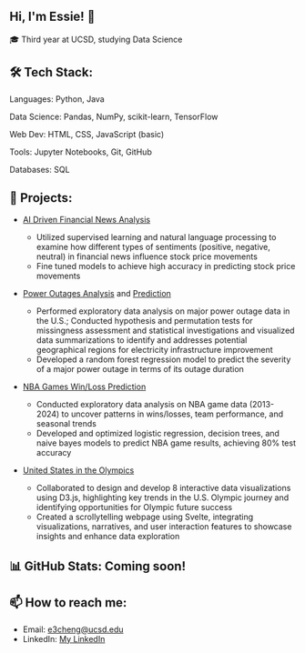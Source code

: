 ## Hi, I'm Essie! 👋

<!--
**essiecheng/essiecheng** is a ✨ _special_ ✨ repository because its `README.md` (this file) appears on your GitHub profile.

Here are some ideas to get you started:

- 🔭 I’m currently working on ...
- 🌱 I’m currently learning ...
- 👯 I’m looking to collaborate on ...
- 🤔 I’m looking for help with ...
- 💬 Ask me about ...
- 📫 How to reach me: ...
- 😄 Pronouns: ...
- ⚡ Fun fact: ...
-->
🎓 Third year at UCSD, studying Data Science

## 🛠 Tech Stack:
Languages: Python, Java

Data Science: Pandas, NumPy, scikit-learn, TensorFlow

Web Dev: HTML, CSS, JavaScript (basic)

Tools: Jupyter Notebooks, Git, GitHub

Databases: SQL

## 🚀 Projects:
- [AI Driven Financial News Analysis](https://github.com/NDriDiby/AI-ML-Studio)
  - Utilized supervised learning and natural language processing to examine how different types of sentiments (positive,
negative, neutral) in financial news influence stock price movements
  - Fine tuned models to achieve high accuracy in
predicting stock price movements

- [Power Outages Analysis](https://essiecheng.github.io/Power-Outage-Analysis/) and [Prediction](https://essiecheng.github.io/Power-Outages-Prediction/)  
  - Performed exploratory data analysis on major power outage data in the U.S.; Conducted hypothesis and permutation tests for
missingness assessment and statistical investigations and visualized data summarizations to identify and addresses potential
geographical regions for electricity infrastructure improvement
  - Developed a random forest regression model to predict the severity of a major power outage in terms of its outage duration

- [NBA Games Win/Loss Prediction](https://docs.google.com/document/d/10Mju5t6YOtdjU7JkhI-iIXEiCEubmocq/edit)
  - Conducted exploratory data analysis on NBA game data (2013-2024) to uncover patterns in wins/losses, team performance,
and seasonal trends
  - Developed and optimized logistic regression, decision trees, and naive bayes models to predict NBA game results, achieving
80% test accuracy

- [United States in the Olympics](https://essiecheng2.github.io/dsc106-final-deliverables/)
  -   Collaborated to design and develop 8 interactive data visualizations using D3.js, highlighting key trends in the U.S.
Olympic journey and identifying opportunities for Olympic future success
  - Created a scrollytelling webpage using Svelte, integrating visualizations, narratives, and user interaction features to
showcase insights and enhance data exploration

## 📊 GitHub Stats: Coming soon! 

## 📫 How to reach me:
- Email: e3cheng@ucsd.edu
- LinkedIn: [My LinkedIn](www.linkedin.com/in/essie-cheng-8b6666298)
  
